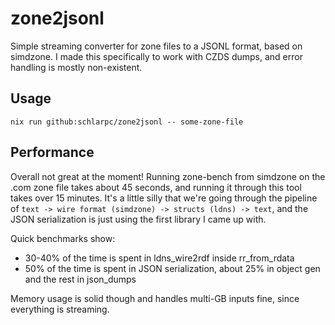 # zone2jsonl

Simple streaming converter for zone files to a JSONL format, based on simdzone.
I made this specifically to work with CZDS dumps, and error handling is mostly non-existent.

## Usage

```
nix run github:schlarpc/zone2jsonl -- some-zone-file
```

## Performance

Overall not great at the moment! Running zone-bench from simdzone on the .com zone file
takes about 45 seconds, and running it through this tool takes over 15 minutes.
It's a little silly that we're going through the pipeline of `text -> wire format (simdzone) -> structs (ldns) -> text`,
and the JSON serialization is just using the first library I came up with.

Quick benchmarks show:
* 30-40% of the time is spent in ldns_wire2rdf inside rr_from_rdata
* 50% of the time is spent in JSON serialization, about 25% in object gen and the rest in json_dumps

Memory usage is solid though and handles multi-GB inputs fine, since everything is streaming.
